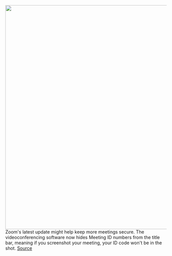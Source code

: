 <img src='https://cdn.vox-cdn.com/thumbor/kyETYwqxk3GrXqJhEndqYXXw2fU=/0x0:3000x2000/1200x800/filters:focal(1260x760:1740x1240)/cdn.vox-cdn.com/uploads/chorus_image/image/66624862/acastro_200331_1777_zoom_0001.0.0.jpg' width='700px' /><br/>
Zoom's latest update might help keep more meetings secure. The videoconferencing software now hides Meeting ID numbers from the title bar, meaning if you screenshot your meeting, your ID code won't be in the shot.
<a href='https://www.theverge.com/2020/4/8/21214042/zoom-update-meeting-id-privacy-security-access-code'> Source <a/>